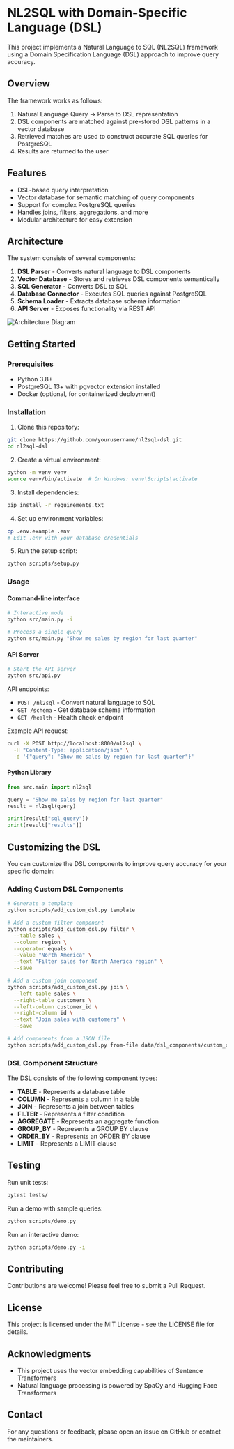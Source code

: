 # NL2SQL with Domain-Specific Language (DSL)

This project implements a Natural Language to SQL (NL2SQL) framework using a Domain Specification Language (DSL) approach to improve query accuracy.

## Overview

The framework works as follows:
1. Natural Language Query → Parse to DSL representation
2. DSL components are matched against pre-stored DSL patterns in a vector database
3. Retrieved matches are used to construct accurate SQL queries for PostgreSQL
4. Results are returned to the user

## Features

- DSL-based query interpretation
- Vector database for semantic matching of query components
- Support for complex PostgreSQL queries
- Handles joins, filters, aggregations, and more
- Modular architecture for easy extension

## Architecture

The system consists of several components:

1. **DSL Parser** - Converts natural language to DSL components
2. **Vector Database** - Stores and retrieves DSL components semantically
3. **SQL Generator** - Converts DSL to SQL
4. **Database Connector** - Executes SQL queries against PostgreSQL
5. **Schema Loader** - Extracts database schema information
6. **API Server** - Exposes functionality via REST API

![Architecture Diagram](https://mermaid.ink/img/pako:eNqNkl1LwzAUhv_KIRdD6Q_oZnszECYOdoHgxYqXIcfuoE1KkoLT9b-btunW6mB4leTJm_fkIwnUXRNDRSv8AouTIw5EcV4zCyoN5twjjnO68DRgjtAMeMSd8Ft2KWUyKSTccZRrxG5jyZuEWK3TmHqEGRQPv0oUXS2S5Ij0mX7QlVh3bR5KKmOiNaGipLgYcZW0U8LtLCIrqEGNcLI7qCLH5U_-t3xtI_k7vJ06PDSLv8KJcx5xvXVRg80zf-FeQexNyR3cIjEDzQ4GHRkc5c9QYYbJcnewMKjZFr0_QOc1rdjKrgC8rRjbXiLslzWFB6jZqA5QCd4gSKjQ6AJq1GXDsQaF2Tk8IpSoysDtBurJmOPY-g-w0a5WU5iXYy9yh7xRSbPQzPWCcDQNvXEQDr3JcDqdhEHYj8J--AW2BpFs?type=png)

## Getting Started

### Prerequisites

- Python 3.8+
- PostgreSQL 13+ with pgvector extension installed
- Docker (optional, for containerized deployment)

### Installation

1. Clone this repository:
```bash
git clone https://github.com/yourusername/nl2sql-dsl.git
cd nl2sql-dsl
```

2. Create a virtual environment:
```bash
python -m venv venv
source venv/bin/activate  # On Windows: venv\Scripts\activate
```

3. Install dependencies:
```bash
pip install -r requirements.txt
```

4. Set up environment variables:
```bash
cp .env.example .env
# Edit .env with your database credentials
```

5. Run the setup script:
```bash
python scripts/setup.py
```

### Usage

#### Command-line interface

```bash
# Interactive mode
python src/main.py -i

# Process a single query
python src/main.py "Show me sales by region for last quarter"
```

#### API Server

```bash
# Start the API server
python src/api.py
```

API endpoints:
- `POST /nl2sql` - Convert natural language to SQL
- `GET /schema` - Get database schema information
- `GET /health` - Health check endpoint

Example API request:
```bash
curl -X POST http://localhost:8000/nl2sql \
  -H "Content-Type: application/json" \
  -d '{"query": "Show me sales by region for last quarter"}'
```

#### Python Library

```python
from src.main import nl2sql

query = "Show me sales by region for last quarter"
result = nl2sql(query)

print(result["sql_query"])
print(result["results"])
```

## Customizing the DSL

You can customize the DSL components to improve query accuracy for your specific domain:

### Adding Custom DSL Components

```bash
# Generate a template
python scripts/add_custom_dsl.py template

# Add a custom filter component
python scripts/add_custom_dsl.py filter \
  --table sales \
  --column region \
  --operator equals \
  --value "North America" \
  --text "Filter sales for North America region" \
  --save

# Add a custom join component
python scripts/add_custom_dsl.py join \
  --left-table sales \
  --right-table customers \
  --left-column customer_id \
  --right-column id \
  --text "Join sales with customers" \
  --save

# Add components from a JSON file
python scripts/add_custom_dsl.py from-file data/dsl_components/custom_components.json
```

### DSL Component Structure

The DSL consists of the following component types:

- **TABLE** - Represents a database table
- **COLUMN** - Represents a column in a table
- **JOIN** - Represents a join between tables
- **FILTER** - Represents a filter condition
- **AGGREGATE** - Represents an aggregate function
- **GROUP_BY** - Represents a GROUP BY clause
- **ORDER_BY** - Represents an ORDER BY clause
- **LIMIT** - Represents a LIMIT clause

## Testing

Run unit tests:
```bash
pytest tests/
```

Run a demo with sample queries:
```bash
python scripts/demo.py
```

Run an interactive demo:
```bash
python scripts/demo.py -i
```

## Contributing

Contributions are welcome! Please feel free to submit a Pull Request.

## License

This project is licensed under the MIT License - see the LICENSE file for details.

## Acknowledgments

- This project uses the vector embedding capabilities of Sentence Transformers
- Natural language processing is powered by SpaCy and Hugging Face Transformers

## Contact

For any questions or feedback, please open an issue on GitHub or contact the maintainers. 